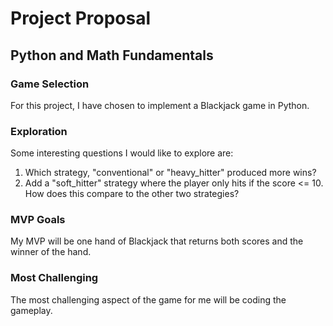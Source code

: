 # Project Proposal
## Python and Math Fundamentals

### Game Selection
For this project, I have chosen to implement a Blackjack game in Python. 

### Exploration 
Some interesting questions I would like to explore are:
1. Which strategy, "conventional" or "heavy_hitter" produced more wins?
2. Add a "soft_hitter" strategy where the player only hits if the score <= 10. How does this compare to the other two strategies?

### MVP Goals
My MVP will be one hand of Blackjack that returns both scores and the winner of the hand.

### Most Challenging
The most challenging aspect of the game for me will be coding the gameplay. 
